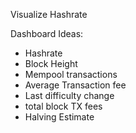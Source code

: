 Visualize Hashrate

Dashboard Ideas:
- Hashrate
- Block Height
- Mempool transactions
- Average Transaction fee
- Last difficulty change
- total block TX fees
- Halving Estimate